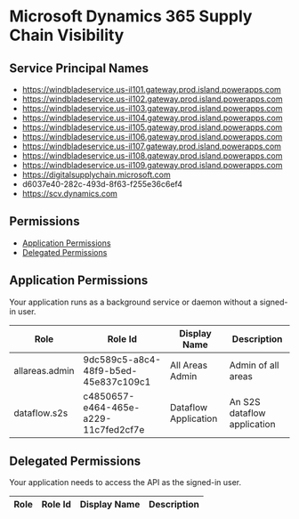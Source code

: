 # Microsoft Dynamics 365 Supply Chain Visibility
## Service Principal Names
- https://windbladeservice.us-il101.gateway.prod.island.powerapps.com
- https://windbladeservice.us-il102.gateway.prod.island.powerapps.com
- https://windbladeservice.us-il103.gateway.prod.island.powerapps.com
- https://windbladeservice.us-il104.gateway.prod.island.powerapps.com
- https://windbladeservice.us-il105.gateway.prod.island.powerapps.com
- https://windbladeservice.us-il106.gateway.prod.island.powerapps.com
- https://windbladeservice.us-il107.gateway.prod.island.powerapps.com
- https://windbladeservice.us-il108.gateway.prod.island.powerapps.com
- https://windbladeservice.us-il109.gateway.prod.island.powerapps.com
- https://digitalsupplychain.microsoft.com
- d6037e40-282c-493d-8f63-f255e36c6ef4
- https://scv.dynamics.com

 ## Permissions
- [Application Permissions](#application-permissions)
- [Delegated Permissions](#delegated-permissions)

## Application Permissions
Your application runs as a background service or daemon without a signed-in user.

| Role | Role Id | Display Name | Description |
|---|---|---|---|
| allareas.admin | 9dc589c5-a8c4-48f9-b5ed-45e837c109c1 | All Areas Admin | Admin of all areas |
| dataflow.s2s | c4850657-e464-465e-a229-11c7fed2cf7e | Dataflow Application | An S2S dataflow application |

## Delegated Permissions
Your application needs to access the API as the signed-in user. 

| Role | Role Id | Display Name | Description |
|---|---|---|---|

